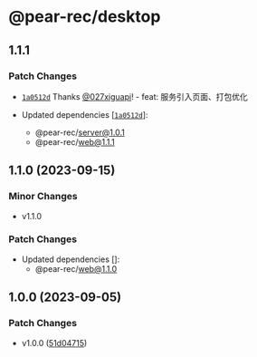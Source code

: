 # @pear-rec/desktop

## 1.1.1

### Patch Changes

- [`1a0512d`](https://github.com/027xiguapi/pear-rec/commit/1a0512d398844f481d84c8e62a3a3150dfed0535) Thanks [@027xiguapi](https://github.com/027xiguapi)! - feat: 服务引入页面、打包优化

- Updated dependencies [[`1a0512d`](https://github.com/027xiguapi/pear-rec/commit/1a0512d398844f481d84c8e62a3a3150dfed0535)]:
  - @pear-rec/server@1.0.1
  - @pear-rec/web@1.1.1

## 1.1.0 (2023-09-15)

### Minor Changes

- v1.1.0

### Patch Changes

- Updated dependencies []:
  - @pear-rec/web@1.1.0

## 1.0.0 (2023-09-05)

### Patch Changes

- v1.0.0 ([51d04715](https://github.com/027xiguapi/pear-rec/commit/51d04715b7f2277185ebdb6dfa78527c70b11f03))
